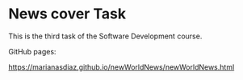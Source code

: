 # News cover Task #

This is the third task of the Software Development course.

GitHub pages: 

https://marianasdiaz.github.io/newWorldNews/newWorldNews.html
